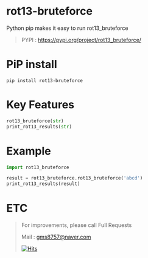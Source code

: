 # rot13-bruteforce
Python pip makes it easy to run rot13_bruteforce
> PYPI : https://pypi.org/project/rot13_bruteforce/
# PiP install
```
pip install rot13-bruteforce
```
# Key Features
```python
rot13_bruteforce(str)
print_rot13_results(str)
```
# Example
```python
import rot13_bruteforce

result = rot13_bruteforce.rot13_bruteforce('abcd')
print_rot13_results(result)
```
# ETC
> For improvements, please call Full Requests
> 
> Mail : gms8757@naver.com
>
> [![Hits](https://hits.seeyoufarm.com/api/count/incr/badge.svg?url=https%3A%2F%2Fgithub.com%2FGaeduck-0908%2Frot13-bruteforce&count_bg=%23000000&title_bg=%23000000&icon=&icon_color=%23000000&title=View&edge_flat=false)](https://hits.seeyoufarm.com)

